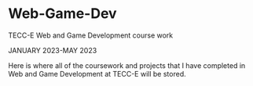 # Web-Game-Dev
TECC-E Web and Game Development course work

JANUARY 2023-MAY 2023

Here is where all of the coursework and projects that I have completed in Web and Game Development at TECC-E will be stored.
